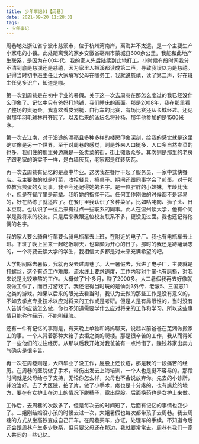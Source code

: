 ```yaml
---
title: 少年事记01【周巷】
date: 2021-09-20 11:28:31
tags:
- 少年事记 
---
```


周巷地处浙江省宁波市慈溪市，位于杭州湾南岸，离海并不太远，是一个主要生产小家电的小镇。此处距离我的家乡安徽省亳州市蒙城县600余公里。我能和此地产生联系，是因为在00年代，我的家人先后陆续到此地打工。小时候有段时间我分不清到底是慈溪还是慈禧，因为家里人把溪都读成第二声，导致我误以为是慈禧。记得当时初中班主任让大家填写父母在哪务工，我就说慈禧，读了第二声，好在班主任见多识广，知道是哪。

第一次到周巷是在初中毕业的暑假。关于这一次去周巷在那怎么度过的我已经没什么印象了。记忆中只有爸妈打地铺，我们睡床的画面。那是2008年，我在那里看了整场的奥运会。我喜欢看皮划艇，自行车的比赛，有场比赛还从长城经过。还记得那年羽毛球林丹夺冠了。以及后来的泳坛名将孙杨，那年他参加的是1500米泳。

第一次去江南，对于沿途的漂亮且多种多样的楼房印象深刻，给我的感觉就是这里确实像是另一个世界。至于对周巷的感觉，则是外来人口挺多，人口多自然卖菜的也多，我们住的那里旁边就是一条卖菜的街，街上摊贩众多。其次则是那里的老房子跟老家的确实不一样，是白墙灰瓦，老家都是红转灰瓦。

再一次去周巷有记忆的是高中毕业。这次我在餐厅干起了服务员，一家中式快餐店。我主要做的就是打菜，收拾餐具，擦桌子。期间还跟同事学会了煎蛋。对于那位教我煎蛋的女同事，我至今还记得她的名字。是一位胖胖的小妹妹，年龄比我小，但是在餐厅里是前辈。我听她的指挥干活。任何工作刚做的时候都不是容易的，好在熟练了就适应了。在餐厅里我认识了多种菜品，比如咕咾肉、狮子头、日本豆腐。也认识了一位后来有过点一些联系的同事。此人在温州读大学，他有个同学是我将来的校友。只是后来我跟这位校友联系不多，更没见过面。我也还记得他俩的名字。

我的家人要么骑自行车要么骑电瓶车去上班，在附近的电子厂。我也有电瓶车去上班。下班了晚上回来一起吃饭聊天，也算颇为开心的日子。那时的我还是踌躇满志的，一个将要去读大学的学生，我相信大多都是对未来充满希望的吧。

大学期间除去暑假，我就再没去过周巷了。大一暑假去，我进了电子厂，主要就是打螺丝，这个有点工作难度。流水线上要求速度，工作内容对手掌也有磨损，对我来说是比较难熬的工作。大概做了1个多月，赚了2000多。大二暑假我再去好像就没做工作了，而且打游戏了。我还记得当时玩的是仙剑3外传、老滚5、三国志11之类的游戏。如果以后来的眼光去看当时，我认为去做的那些工作是没有意义的，不如去学点专业技术以应对将来的工作或是考研。但是人是有局限性的，当时没有人告诉你应该怎么做，你也不知道需要学什么应对将来的工作和学习。所以这些事情只能称作经历，不能叫经验。

还有一件有记忆的事则是，有天晚上单独和妈妈聊天，说起以前爸爸在芜湖做搬家工的事。一个人背着那种大箱子衣柜之类的爬楼。那是很辛苦的工作，我从而得知了一些他们的过往经历。从那以后我开始对我爸爸有一点怜惜了。赚钱养家出卖力气确实是很辛苦。

再一次在周巷则是，大四毕业了没工作，屁股上还长疮，那是我的一段痛苦的经历。在周巷的医院做了手术，带伤出发去上海培训，一个人也是挺不容易的。那段时间就是父母给与了支持，无论你怎么样，父母也不会说放弃你。先去的小诊所，并没治好。去了大医院，拍了片，做了小手术，疼也是十分疼的，也有尴尬的地方，要在有女护士在边上的情况下脱裤子，露出屁股。后面换药也是女护士来做。

工作后，去周巷的次数多了，但是每次去的时间短了。后面有记忆的事情也变少了。二姐刚结婚没小孩的时候去过一次，大姐暑假也每次都带孩子去周巷。我去周巷的方式从坐高铁变成自己开车。在周巷买车，办证，处理车的手续。不知道今后还会跟周巷产生多少联系，但只要父母还在那边，我就要常常去。周巷有我们一家人共同的一些记忆。
